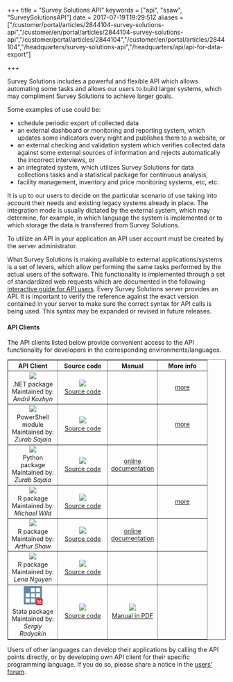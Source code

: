 ﻿+++
title = "Survey Solutions API"
keywords = ["api", "ssaw", "SurveySolutionsAPI"]
date = 2017-07-19T19:29:51Z
aliases = ["/customer/portal/articles/2844104-survey-solutions-api","/customer/en/portal/articles/2844104-survey-solutions-api","/customer/portal/articles/2844104","/customer/en/portal/articles/2844104","/headquarters/survey-solutions-api","/headquarters/api/api-for-data-export"]

+++

Survey Solutions includes a powerful and flexible API which allows
automating some tasks and allows our users to build larger systems,
which may compliment Survey Solutions to achieve larger goals.   

Some examples of use could be:

-   schedule periodic export of collected data
-   an external dashboard or monitoring and reporting system, which
    updates some indicators every night and publishes them to a website,
    or
-   an external checking and validation system which verifies collected
    data against some external sources of information and rejects
    automatically the incorrect interviews, or
-   an integrated system, which utilizes Survey Solutions for data
    collections tasks and a statistical package for continuous analysis,
-   facility management, inventory and price monitoring systems, etc,
    etc.


It is up to our users to decide on the particular scenario of use taking
into account their needs and existing legacy systems already in place.
The integration mode is usually dictated by the external system, which
may determine, for example, in which language the system is implemented
or to which storage the data is transferred from Survey Solutions.  

To utilize an API in your application an API user account must be
created by the server administrator.

What Survey Solutions is making available to external
applications/systems is a set of levers, which allow performing the same
tasks performed by the actual users of the software. This functionality
is implemented through a set of standardized web requests which are
documented in the following [interactive guide for API
users](https://demo.mysurvey.solutions/apidocs/index#/). Every Survey Solutions server provides an API. It is important to verify
the reference against the exact version contained in your server to make
sure the correct syntax for API calls is being used. This syntax may be
expanded or revised in future releases.  


#### API Clients

The API clients listed below provide convenient access to the API functionality for developers in the corresponding environments/languages.

<TABLE  class="table table-striped table-hover" border>
<TR>
  <TH width=100><CENTER>API Client</CENTER></TH>
  <TH width=100><CENTER>Source code</CENTER></TH>
  <TH width=100><CENTER>Manual</CENTER></TH>
  <TH width=100><CENTER>More info</CENTER></TH>
</TR>

<TR>
  <TD><CENTER><IMG src="https://upload.wikimedia.org/wikipedia/commons/thumb/a/a3/.NET_Logo.svg/240px-.NET_Logo.svg.png" width=48><BR>.NET package<BR>Maintained by: <I>Andrii Kozhyn</I></CENTER></TD>
  <TD><CENTER><A href="https://github.com/SlyNet/SurveySolutionsClient"><IMG src="https://raw.githubusercontent.com/simple-icons/simple-icons/develop/icons/github.svg" width=48><BR>Source code</A></CENTER></TD>
  <TD></TD>
  <TD><CENTER><A href="/headquarters/api/dot-net-package/">more</A></CENTER></TD>

<TR>
  <TD><CENTER><IMG src="https://upload.wikimedia.org/wikipedia/commons/a/af/PowerShell_Core_6.0_icon.png" width=48><BR>PowerShell module<BR>Maintained by: <I>Zurab Sajaia</I></CENTER></TD>
  <TD><CENTER><A href="https://github.com/vavalomi/ssaw-powershell"><IMG src="https://raw.githubusercontent.com/simple-icons/simple-icons/develop/icons/github.svg" width=48><BR>Source code</A></CENTER></TD>
  <TD></TD>
  <TD><CENTER><A href="/headquarters/api/ps-module/">more</A></CENTER></TD>

<TR>
  <TD><CENTER><IMG src="https://upload.wikimedia.org/wikipedia/commons/thumb/0/0a/Python.svg/48px-Python.svg.png" width=48><BR>Python package<BR>Maintained by: <I>Zurab Sajaia</I></CENTER></TD>
  <TD><CENTER><A href="https://github.com/vavalomi/ssaw"> <IMG src="https://raw.githubusercontent.com/simple-icons/simple-icons/develop/icons/github.svg" width=48><BR>Source code</A></CENTER></TD>
  <TD><CENTER><A href="https://ssaw.readthedocs.io/">online documentation</A></CENTER></TD>
  <TD><CENTER><A href=""></A></CENTER></TD>

<TR>
  <TD><CENTER><IMG src="https://upload.wikimedia.org/wikipedia/commons/thumb/1/1b/R_logo.svg/310px-R_logo.svg.png" width=48><BR>R package<BR>Maintained by: <I>Michael Wild</I></CENTER></TD>
    <TD><CENTER><A href="https://github.com/michael-cw/SurveySolutionsAPI"> <IMG src="https://raw.githubusercontent.com/simple-icons/simple-icons/develop/icons/github.svg" width=48><BR>Source code</A></CENTER></TD>
  <TD></TD>
  <TD><CENTER><A href="/headquarters/api/api-r-package/">more</A></CENTER></TD></TR>

  <TR>
    <TD><CENTER><IMG src="https://upload.wikimedia.org/wikipedia/commons/thumb/1/1b/R_logo.svg/310px-R_logo.svg.png" width=48><BR>R package<BR>Maintained by: <I>Arthur Shaw</I></CENTER></TD>
      <TD><CENTER><A href="https://github.com/arthur-shaw/susoapi"> <IMG src="https://raw.githubusercontent.com/simple-icons/simple-icons/develop/icons/github.svg" width=48><BR>Source code</A></CENTER></TD>
    <TD><CENTER><A href="https://arthur-shaw.github.io/susoapi/">online documentation</A></CENTER></TD>
    <TD></TD></TR>

  <TR>
    <TD><CENTER><IMG src="https://upload.wikimedia.org/wikipedia/commons/thumb/1/1b/R_logo.svg/310px-R_logo.svg.png" width=48><BR>R package<BR>Maintained by: <I>Lena Nguyen</I></CENTER></TD>
      <TD><CENTER><A href="https://github.com/l2nguyen/SuSoAPI"> <IMG src="https://raw.githubusercontent.com/simple-icons/simple-icons/develop/icons/github.svg" width=48><BR>Source code</A></CENTER></TD>
    <TD></TD>
    <TD><CENTER></CENTER></TD></TR>

<TR>
  <TD><CENTER><IMG src="images/s16_72.png" width=48><BR>Stata package<BR>Maintained by: <I>Sergiy Radyakin</I></CENTER></TD>
  <TD><CENTER><A href="https://github.com/radyakin/susoapi"> <IMG src="https://raw.githubusercontent.com/simple-icons/simple-icons/develop/icons/github.svg" width=48><BR>Source code</A></CENTER></TD>
  <TD><CENTER><A href="https://github.com/radyakin/susoapi/releases/latest/download/susoapi.pdf"><IMG src="https://upload.wikimedia.org/wikipedia/commons/8/87/PDF_file_icon.svg" style="height:48px;"><BR>Manual in PDF</A></CENTER></TD>
  <TD></TD>
</TABLE>

Users of other languages can develop their applications by calling the API points directly, or by developing own API client for their specific programming language. If you do so, please share a notice in the <A href="https://forum.mysurvey.solutions">users' forum</A>.
